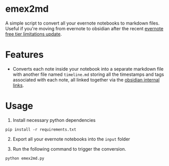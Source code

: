 # emex2md

A simple script to convert all your evernote notebooks to markdown files. Useful if you're moving from evernote to obsidian after the recent [evernote free tier limitations update](https://help.evernote.com/hc/en-us/articles/23565231682323-Note-and-notebook-limits-in-Evernote-Free-December-2023).

# Features

- Converts each note inside your notebook into a separate markdown file with another file named `timeline.md` storing all the timestamps and tags associated with each note, all linked together via the [obsidian internal links](https://help.obsidian.md/Linking+notes+and+files/Internal+links).

# Usage

1. Install necessary python dependencies

```
pip install -r requirements.txt
```

2. Export all your evernote notebooks into the `input` folder

3. Run the following command to trigger the conversion.

```
python emex2md.py
```
